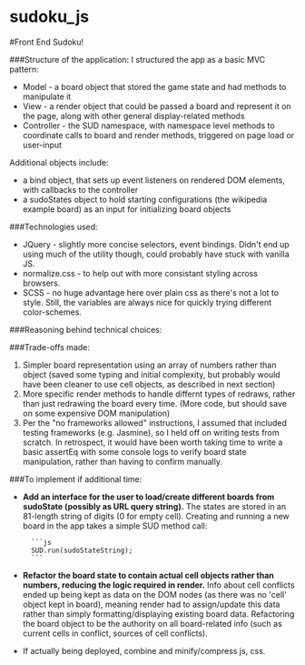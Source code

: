 sudoku_js
=========
#Front End Sudoku!

###Structure of the application:
I structured the app as a basic MVC pattern:

* Model - a board object that stored the game state and had methods to manipulate it
* View - a render object that could be passed a board and represent it on the page, along with other general display-related methods
* Controller - the SUD namespace, with namespace level methods to coordinate calls to board and render methods, triggered on page load or user-input

Additional objects include:
* a bind object, that sets up event listeners on rendered DOM elements, with callbacks to the controller
* a sudoStates object to hold starting configurations (the wikipedia example board) as an input for initializing board objects

 
###Technologies used:
* JQuery - slightly more concise selectors, event bindings.  Didn't end up using much of the utility though, could probably have stuck with vanilla JS.
* normalize.css - to help out with more consistant styling across browsers.
* SCSS - no huge advantage here over plain css as there's not a lot to style.  Still, the variables are always nice for quickly trying different color-schemes.


###Reasoning behind technical choices:

###Trade-offs made:
1. Simpler board representation using an array of numbers rather than object (saved some typing and initial complexity, but probably would have been cleaner to use cell objects, as described in next section)
2. More specific render methods to handle differnt types of redraws, rather than just redrawing the board every time.  (More code, but should save on some expensive DOM manipulation)
3. Per the "no frameworks allowed" instructions, I assumed that included testing frameworks (e.g. Jasmine), so I held off on writing tests from scratch.  In retrospect, it would have been worth taking time to write a basic assertEq with some console logs to verify board state manipulation, rather than having to confirm manually.

###To implement if additional time:
* **Add an interface for the user to load/create different boards from sudoState (possibly as URL query string).** The states are stored in an 81-length string of digits (0 for empty cell).  Creating and running a new board in the app takes a simple SUD method call:

		```js
		SUD.run(sudoStateString);
		```

*  **Refactor the board state to contain actual cell objects rather than numbers, reducing the logic required in render.**  Info about cell conflicts ended up being kept as data on the DOM nodes (as there was no 'cell' object kept in board), meaning render had to assign/update this data rather than simply formatting/displaying existing board data. Refactoring the board object to be the authority on all board-related info (such as current cells in conflict, sources of cell conflicts).

*  If actually being deployed, combine and minify/compress js, css.
